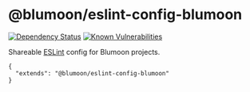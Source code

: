 # @blumoon/eslint-config-blumoon
[![Dependency Status](https://david-dm.org/blumoon/eslint-config-blumoon.svg)](https://david-dm.org/blumoon/eslint-config-blumoon)
[![Known Vulnerabilities](https://snyk.io/test/github/blumoon/eslint-config-blumoon/badge.svg)](https://snyk.io/test/github/blumoon/eslint-config-blumoon)

Shareable [ESLint](https://eslint.org/docs/rules/) config for Blumoon projects.

```
{
  "extends": "@blumoon/eslint-config-blumoon"
}
```
